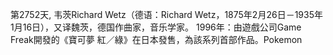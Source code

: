 第2752天, 韦茨Richard Wetz（德语：Richard Wetz，1875年2月26日－1935年1月16日），又译魏茨，德国作曲家，音乐学家。
1996年：由遊戲公司Game Freak開發的《寶可夢 紅／綠》在日本發售，為該系列首部作品。Pokemon